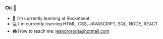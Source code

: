 ### Oii 🙌


- 🚀 I´m currently learning at Rocketseat
- 💻 I´m currently learning HTML, CSS, JAVASCRIPT, SQL, NODE, REACT
- 🖨 How to reach me: leandrorods@hotmail.com
